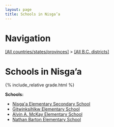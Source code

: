 ```yaml
---
layout: page
title: Schools in Nisga’a
---
```

# Navigation

[[All countries/states/provinces]](../..) > [[All B.C. districts]](..)

# Schools in Nisga’a

{% include_relative grade.html %}

**Schools:**

- [Nisga'a Elementary Secondary School](Nisga'a_Elementary_Secondary_School.md)
- [Gitwinksihlkw Elementary School](Gitwinksihlkw_Elementary_School.md)
- [Alvin A. McKay Elementary School](Alvin_A._McKay_Elementary_School.md)
- [Nathan Barton Elementary School](Nathan_Barton_Elementary_School.md)
